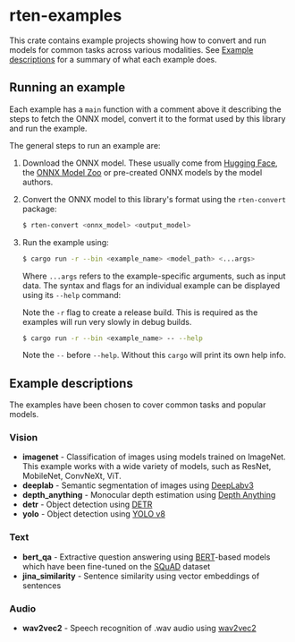 # rten-examples

This crate contains example projects showing how to convert and run models for
common tasks across various modalities. See [Example
descriptions](#example-descriptions) for a summary of what each example does.

## Running an example

Each example has a `main` function with a comment above it describing the steps
to fetch the ONNX model, convert it to the format used by this library and run
the example.

The general steps to run an example are:

1. Download the ONNX model. These usually come from [Hugging
   Face](https://huggingface.co/docs/optimum/exporters/onnx/overview),
   the [ONNX Model Zoo](https://github.com/onnx/models) or pre-created ONNX
   models by the model authors.
2. Convert the ONNX model to this library's format using the `rten-convert`
   package:

   ```sh
   $ rten-convert <onnx_model> <output_model>
   ```

3. Run the example using:

   ```sh
   $ cargo run -r --bin <example_name> <model_path> <...args>
   ```

   Where `...args` refers to the example-specific arguments, such as input data.
   The syntax and flags for an individual example can be displayed using its
   `--help` command:

   Note the `-r` flag to create a release build. This is required as the
   examples will run very slowly in debug builds.

   ```sh
   $ cargo run -r --bin <example_name> -- --help
   ```

   Note the `--` before `--help`. Without this `cargo` will print its own help
   info.

## Example descriptions

The examples have been chosen to cover common tasks and popular models.

### Vision

- **imagenet** - Classification of images using models trained on ImageNet.
  This example works with a wide variety of models, such as ResNet, MobileNet,
  ConvNeXt, ViT.
- **deeplab** - Semantic segmentation of images using [DeepLabv3](https://arxiv.org/abs/1706.05587)
- **depth_anything** - Monocular depth estimation using [Depth Anything](https://github.com/LiheYoung/Depth-Anything)
- **detr** - Object detection using [DETR](https://research.facebook.com/publications/end-to-end-object-detection-with-transformers/)
- **yolo** - Object detection using [YOLO v8](https://github.com/ultralytics/ultralytics)

### Text

- **bert_qa** - Extractive question answering using
[BERT](https://arxiv.org/abs/1810.04805)-based models which have been fine-tuned
on the [SQuAD](https://paperswithcode.com/dataset/squad) dataset
- **jina_similarity** - Sentence similarity using vector embeddings of sentences

### Audio

- **wav2vec2** - Speech recognition of .wav audio using [wav2vec2](https://arxiv.org/abs/2006.11477)
